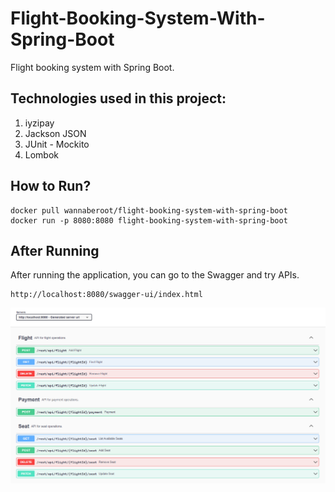 # Flight-Booking-System-With-Spring-Boot
Flight booking system with Spring Boot.

## Technologies used in this project:
1. iyzipay
2. Jackson JSON
3. JUnit - Mockito
4. Lombok

## How to Run?

```
docker pull wannaberoot/flight-booking-system-with-spring-boot
docker run -p 8080:8080 flight-booking-system-with-spring-boot
```

## After Running
After running the application, you can go to the Swagger and try APIs.
```
http://localhost:8080/swagger-ui/index.html
```
![---](/images/image1.png)
